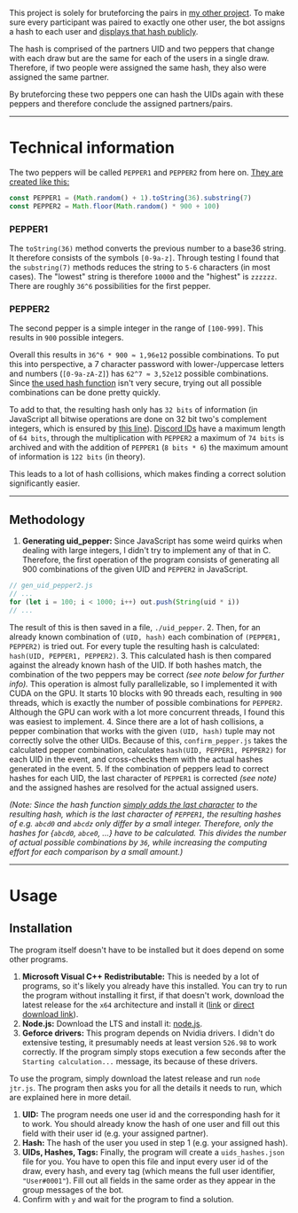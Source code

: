 This project is solely for bruteforcing the pairs in [my other project](https://github.com/JonDerThan/wichteln-bot). To make sure every participant was paired to exactly one other user, the bot assigns a hash to each user and [displays that hash publicly](https://github.com/JonDerThan/wichteln-bot/blob/99a6313a4df5feb684191f98b6ff0f14dcc85f07/start_event.js#L117).

The hash is comprised of the partners UID and two peppers that change with each draw but are the same for each of the users in a single draw. Therefore, if two people were assigned the same hash, they also were assigned the same partner.

By bruteforcing these two peppers one can hash the UIDs again with these peppers and therefore conclude the assigned partners/pairs.

----------------------------------

# Technical information
The two peppers will be called `PEPPER1` and `PEPPER2` from here on. [They are created like this:](https://github.com/JonDerThan/wichteln-bot/blob/99a6313a4df5feb684191f98b6ff0f14dcc85f07/start_event.js#L37)
```javascript
const PEPPER1 = (Math.random() + 1).toString(36).substring(7)
const PEPPER2 = Math.floor(Math.random() * 900 + 100)
```
### PEPPER1
The `toString(36)` method converts the previous number to a base36 string. It therefore consists of the symbols `[0-9a-z]`. Through testing I found that the `substring(7)` methods reduces the string to `5-6` characters (in most cases). The "lowest" string is therefore `10000` and the "highest" is `zzzzzz`. There are roughly `36^6` possibilities for the first pepper.

### PEPPER2
The second pepper is a simple integer in the range of `[100-999]`. This results in `900` possible integers.

Overall this results in `36^6 * 900 ≈ 1,96e12` possible combinations. To put this into perspective, a 7 character password with lower-/uppercase letters and numbers (`[0-9a-zA-Z]`) has `62^7 ≈ 3,52e12` possible combinations. Since [the used hash function](https://github.com/JonDerThan/wichteln-bot/blob/99a6313a4df5feb684191f98b6ff0f14dcc85f07/start_event.js#L9) isn't very secure, trying out all possible combinations can be done pretty quickly.

To add to that, the resulting hash only has `32 bits` of information (in JavaScript all bitwise operations are done on 32 bit two's complement integers, which is ensured by [this line](https://github.com/JonDerThan/wichteln-bot/blob/99a6313a4df5feb684191f98b6ff0f14dcc85f07/start_event.js#L15)). [Discord IDs](https://discord.com/developers/docs/reference#snowflakes) have a maximum length of `64 bits`, through the multiplication with `PEPPER2` a maximum of `74 bits` is archived and with the addition of `PEPPER1` (`8 bits * 6`) the maximum amount of information is `122 bits` (in theory).

This leads to a lot of hash collisions, which makes finding a correct solution significantly easier.

---------------------------------------------

## Methodology
1. **Generating uid_pepper:** Since JavaScript has some weird quirks when dealing with large integers, I didn't try to implement any of that in C. Therefore, the first operation of the program consists of generating all 900 combinations of the given UID and `PEPPER2` in JavaScript.
```js
// gen_uid_pepper2.js
// ...
for (let i = 100; i < 1000; i++) out.push(String(uid * i))
// ...
```
The result of this is then saved in a file, `./uid_pepper`.
2. Then, for an already known combination of `(UID, hash)` each combination of `(PEPPER1, PEPPER2)` is tried out. For every tuple the resulting hash is calculated: `hash(UID, PEPPER1, PEPPER2)`.
3. This calculated hash is then compared against the already known hash of the UID. If both hashes match, the combination of the two peppers may be correct *(see note below for further info).* This operation is almost fully parallelizable, so I implemented it with CUDA on the GPU. It starts 10 blocks with 90 threads each, resulting in `900` threads, which is exactly the number of possible combinations for `PEPPER2`. Although the GPU can work with a lot more concurrent threads, I found this was easiest to implement.
4. Since there are a lot of hash collisions, a pepper combination that works with the given `(UID, hash)` tuple may not correctly solve the other UIDs. Because of this, `confirm_pepper.js` takes the calculated pepper combination, calculates `hash(UID, PEPPER1, PEPPER2)` for each UID in the event, and cross-checks them with the actual hashes generated in the event.
5. If the combination of peppers lead to correct hashes for each UID, the last character of `PEPPER1` is corrected *(see note)* and the assigned hashes are resolved for the actual assigned users.

*(Note: Since the hash function [simply adds the last character](https://github.com/JonDerThan/wichteln-bot/blob/99a6313a4df5feb684191f98b6ff0f14dcc85f07/start_event.js#L14) to the resulting hash, which is the last character of `PEPPER1`, the resulting hashes of e.g. `abcd0` and `abcdz` only differ by a small integer. Therefore, only the hashes for {`abcd0`, `abce0`, ...} have to be calculated. This divides the number of actual possible combinations by `36`, while increasing the computing effort for each comparison by a small amount.)*

--------------------------------

# Usage
## Installation
The program itself doesn't have to be installed but it does depend on some other programs.
1. **Microsoft Visual C++ Redistributable:** This is needed by a lot of programs, so it's likely you already have this installed. You can try to run the program without installing it first, if that doesn't work, download the latest release for the `x64` architecture and install it ([link](https://learn.microsoft.com/en-US/cpp/windows/latest-supported-vc-redist?view=msvc-170#visual-studio-2015-2017-2019-and-2022) or [direct download link](https://aka.ms/vs/17/release/vc_redist.x64.exe)).
2. **Node.js:** Download the LTS and install it: [node.js](https://nodejs.org/).
3. **Geforce drivers:** This program depends on Nvidia drivers. I didn't do extensive testing, it presumably needs at least version `526.98` to work correctly. If the program simply stops execution a few seconds after the `Starting calculation...` message, its because of these drivers.

To use the program, simply download the latest release and run `node jtr.js`. The program then asks you for all the details it needs to run, which are explained here in more detail.

1. **UID:** The program needs one user id and the corresponding hash for it to work. You should already know the hash of one user and fill out this field with their user id (e.g. your assigned partner).
2. **Hash:** The hash of the user you used in step 1 (e.g. your assigned hash).
3. **UIDs, Hashes, Tags:** Finally, the program will create a `uids_hashes.json` file for you. You have to open this file and input every user id of the draw, every hash, and every tag (which means the full user identifier, `"User#0001"`). Fill out all fields in the same order as they appear in the group messages of the bot.
4. Confirm with `y` and wait for the program to find a solution.
